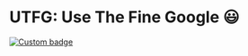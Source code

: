 UTFG: Use The Fine Google :smiley:
====

[![Custom badge](https://img.shields.io/endpoint.svg?style=for-the-badge&url=https%3A%2F%2Fwww.cs.purdue.edu%2Fhomes%2Fzhan3299%2Fbadges%2Futfg)](https://www.google.com/search?q=UTFG)
